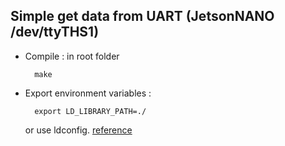 ## Simple get data from UART (JetsonNANO /dev/ttyTHS1)
* Compile : in root folder

		make

* Export environment variables :

		export LD_LIBRARY_PATH=./
	or use ldconfig.
	[reference](https://tldp.org/HOWTO/Program-Library-HOWTO/shared-libraries.html)


